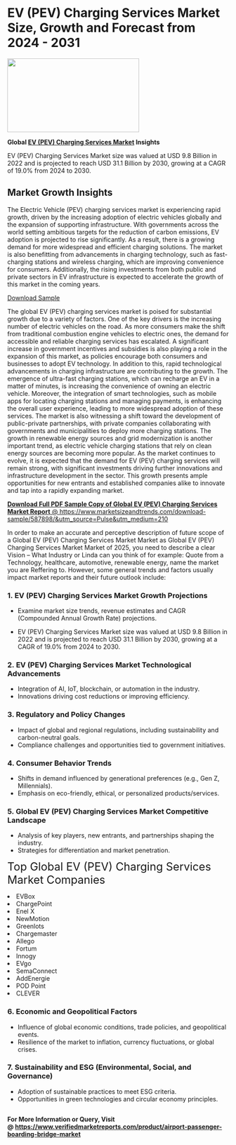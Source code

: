 <H1>EV (PEV) Charging Services Market Size, Growth and Forecast from 2024 - 2031</H1><img class="aligncenter size-medium wp-image-584254" src="https://thirdeyenews.in/wp-content/uploads/2024/09/Global-Market-Research-300x168.jpeg" alt="" width="300" height="168" /><p><strong>Global&nbsp;<a href="https://www.marketsizeandtrends.com/download-sample/587898/&amp;utm_source=Pulse&amp;utm_medium=210">EV (PEV) Charging Services Market</a> Insights</strong></p><p>EV (PEV) Charging Services Market size was valued at USD 9.8 Billion in 2022 and is projected to reach USD 31.1 Billion by 2030, growing at a CAGR of 19.0% from 2024 to 2030.</p><p><h2>Market Growth Insights</h2> <p>The Electric Vehicle (PEV) charging services market is experiencing rapid growth, driven by the increasing adoption of electric vehicles globally and the expansion of supporting infrastructure. With governments across the world setting ambitious targets for the reduction of carbon emissions, EV adoption is projected to rise significantly. As a result, there is a growing demand for more widespread and efficient charging solutions. The market is also benefitting from advancements in charging technology, such as fast-charging stations and wireless charging, which are improving convenience for consumers. Additionally, the rising investments from both public and private sectors in EV infrastructure is expected to accelerate the growth of this market in the coming years.</p> <p><a href="#">Download Sample</a></p> <p>The global EV (PEV) charging services market is poised for substantial growth due to a variety of factors. One of the key drivers is the increasing number of electric vehicles on the road. As more consumers make the shift from traditional combustion engine vehicles to electric ones, the demand for accessible and reliable charging services has escalated. A significant increase in government incentives and subsidies is also playing a role in the expansion of this market, as policies encourage both consumers and businesses to adopt EV technology. In addition to this, rapid technological advancements in charging infrastructure are contributing to the growth. The emergence of ultra-fast charging stations, which can recharge an EV in a matter of minutes, is increasing the convenience of owning an electric vehicle. Moreover, the integration of smart technologies, such as mobile apps for locating charging stations and managing payments, is enhancing the overall user experience, leading to more widespread adoption of these services. The market is also witnessing a shift toward the development of public-private partnerships, with private companies collaborating with governments and municipalities to deploy more charging stations. The growth in renewable energy sources and grid modernization is another important trend, as electric vehicle charging stations that rely on clean energy sources are becoming more popular. As the market continues to evolve, it is expected that the demand for EV (PEV) charging services will remain strong, with significant investments driving further innovations and infrastructure development in the sector. This growth presents ample opportunities for new entrants and established companies alike to innovate and tap into a rapidly expanding market.</p> <p><a href="#"></p><p><span class=""><strong>Download Full PDF Sample Copy of Global EV (PEV) Charging Services Market Report</strong> @ <a href="https://www.marketsizeandtrends.com/download-sample/587898/&amp;utm_source=Pulse&amp;utm_medium=210" target="_blank">https://www.marketsizeandtrends.com/download-sample/587898/&amp;utm_source=Pulse&amp;utm_medium=210</a></span></p><p>In order to make an accurate and perceptive description of future scope of a Global&nbsp;EV (PEV) Charging Services Market Market as Global&nbsp;EV (PEV) Charging Services Market Market of 2025, you need to describe a clear Vision &ndash; What Industry or Linda can you think of for example: Quote from a Technology, healthcare, automotive, renewable energy, name the market you are Reffering to. However, some general trends and factors usually impact market reports and their future outlook include:</p><h3>1.&nbsp;<strong>EV (PEV) Charging Services Market Growth Projections</strong></h3><ul><li>Examine market size trends, revenue estimates and CAGR (Compounded Annual Growth Rate) projections.</li><li><p>EV (PEV) Charging Services Market size was valued at USD 9.8 Billion in 2022 and is projected to reach USD 31.1 Billion by 2030, growing at a CAGR of 19.0% from 2024 to 2030.</p></li></ul><h3>2.&nbsp;<strong>EV (PEV) Charging Services Market Technological Advancements</strong></h3><ul><li>Integration of AI, IoT, blockchain, or automation in the industry.</li><li>Innovations driving cost reductions or improving efficiency.</li></ul><h3>3.&nbsp;<strong>Regulatory and Policy Changes</strong></h3><ul><li>Impact of global and regional regulations, including sustainability and carbon-neutral goals.</li><li>Compliance challenges and opportunities tied to government initiatives.</li></ul><h3>4.&nbsp;<strong>Consumer Behavior Trends</strong></h3><ul><li>Shifts in demand influenced by generational preferences (e.g., Gen Z, Millennials).</li><li>Emphasis on eco-friendly, ethical, or personalized products/services.</li></ul><h3>5.&nbsp;<strong>Global EV (PEV) Charging Services Market Competitive Landscape</strong></h3><ul><li>Analysis of key players, new entrants, and partnerships shaping the industry.</li><li>Strategies for differentiation and market penetration.</li></ul><p data-pm-slice="1 1 []"><span style="color: inherit; font-family: inherit; font-size: 25px;">Top Global EV (PEV) Charging Services Market Companies</span></p><div class="" data-test-id=""><p><li>EVBox</li><li> ChargePoint</li><li> Enel X</li><li> NewMotion</li><li> Greenlots</li><li> Chargemaster</li><li> Allego</li><li> Fortum</li><li> Innogy</li><li> EVgo</li><li> SemaConnect</li><li> AddEnergie</li><li> POD Point</li><li> CLEVER</li></p></div><h3>6.&nbsp;<strong>Economic and Geopolitical Factors</strong></h3><ul><li>Influence of global economic conditions, trade policies, and geopolitical events.</li><li>Resilience of the market to inflation, currency fluctuations, or global crises.</li></ul><h3>7.&nbsp;<strong>Sustainability and ESG (Environmental, Social, and Governance)</strong></h3><ul><li>Adoption of sustainable practices to meet ESG criteria.</li><li>Opportunities in green technologies and circular economy principles.</li></ul><h2><strong style="font-size: 14px;">For More Information or Query, Visit @&nbsp;</strong><a style="background-color: #ffffff; font-size: 14px;" href="https://www.marketsizeandtrends.com/report/ev-pev-charging-services-market/" target="_blank">https://www.verifiedmarketreports.com/product/airport-passenger-boarding-bridge-market</a></h2>
